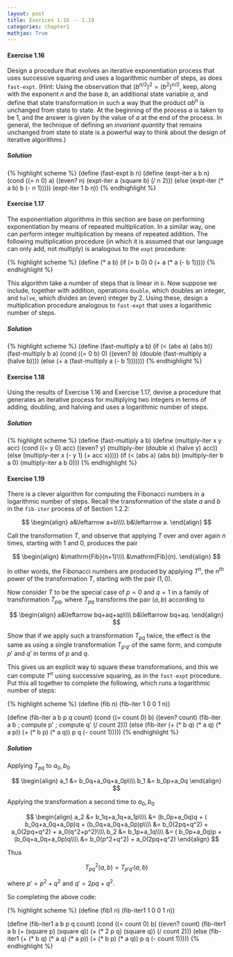```yaml
---
layout: post
title: Exerices 1.16 -- 1.19
categories: chapter1
mathjax: True
---
```


#### Exercise 1.16
Design a procedure that evolves an iterative exponentiation process
that uses successive squaring and uses a logarithmic number of steps,
as does `fast-expt`. (Hint: Using the observation that
$(b^{n/2})^2 = (b^2)^{n/2}$, keep, along with the exponent $n$ and
the base $b$, an additional state variable $a$, and define that
state transformation in such a way that the product $ab^n$ is
unchanged from state to state. At the beginning of the process $a$
is taken to be 1, and the answer is given by the value of $a$ at the
end of the process. In general, the technique of defining an _invariant
quantity_ that remains unchanged from state to state is a powerful
way to think about the design of iterative algorithms.)

##### Solution

{% highlight scheme %}
(define (fast-expt b n)
    (define (expt-iter a b n)
        (cond ((= n 0) a)
              ((even? n) (expt-iter a (square b) (/ n 2)))
              (else (expt-iter (* a b) b (- n 1)))))
    (expt-iter 1 b n))
{% endhighlight %}

#### Exercise 1.17
The exponentiation algorithms in this section are base on performing
exponentiation by means of repeated multiplication. In a similar way,
one can perform integer multiplication by means of repeated addition.
The following multiplication procedure (in which it is assumed that
our language can only add, not multiply) is analogous to the `expt`
procedure:

{% highlight scheme %}
(define (* a b)
    (if (= b 0)
        0
        (+ a (* a (- b 1)))))
{% endhighlight %}

This algorithm take a number of steps that is linear in `b`. Now
suppose we include, together with addition, operations `double`, which
doubles an integer, and `halve`, which divides an (even) integer by 2.
Using these, design a multiplication procedure analogous to
`fast-expt` that uses a logarithmic number of steps.

##### Solution

{% highlight scheme %}
(define (fast-multiply a b)
    (if (< (abs a) (abs b))
        (fast-multiply b a)
        (cond ((= 0 b) 0)
              ((even? b) (double (fast-multiply a (halve b))))
              (else (+ a (fast-multiply a (- b 1)))))))
{% endhighlight %}

#### Exercise 1.18
Using the results of Exercise 1.16 and Exercise 1.17, devise a
procedure that generates an iterative process for multiplying two
integers in terms of adding, doubling, and halving and uses a
logarithmic number of steps.

##### Solution

{% highlight scheme %}
(define (fast-multiply a b)
    (define (multiply-iter x y acc)
        (cond ((= y 0) acc)
              ((even? y) (multiply-iter (double x) (halve y) acc))
              (else (multiply-iter x (- y 1) (+ acc x)))))
    (if (< (abs a) (abs b))
        (multiply-iter b a 0)
        (multiply-iter a b 0)))
{% endhighlight %}

#### Exercise 1.19

There is a clever algorithm for computing the Fibonacci numbers in a
logarithmic number of steps. Recall the transformation of the state
$a$ and $b$ in the `fib-iter` process of of Section 1.2.2:

$$
\begin{align}
a&\leftarrow a+b\\\\
b&\leftarrow a.
\end{align}
$$

Call the transformation $T$, and observe that applying $T$ over
and over again $n$ times, starting with 1 and 0, produces the pair

$$
\begin{align}
&\mathrm{Fib}(n+1)\\\\
&\mathrm{Fib}(n).
\end{align}
$$

In other words, the Fibonacci numbers are produced by applying $T^n$,
the $n^{th}$ power of the transformation $T$, starting with the
pair $(1,0)$.

Now consider $T$ to be the special case of $p=0$ and $q=1$ in a
family of transformation $T_{pq}$, where
$T_{pq}$ transforms the
pair $(a,b)$ according to

$$
\begin{align}
a&\leftarrow bq+aq+ap\\\\
b&\leftarrow bq+aq.
\end{align}
$$

Show that if we apply such a transformation $T_{pq}$ twice, the effect
is the same as using a single transformation $T_{p'q'}$ of the same
form, and compute $p'$ and $q'$ in terms of $p$ and $q$.

This gives us an explicit way to square these transformations, and
this we can compute $T^n$ using successive squaring, as in the
`fast-expt` procedure. Put this all together to complete the following,
which runs a logarithmic number of steps:

{% highlight scheme %}
(define (fib n)
  (fib-iter 1 0 0 1 n))

(define (fib-iter a b p q count)
  (cond ((= count 0) b)
        ((even? count)
         (fib-iter a
                   b
                   <??>       ; compute p'
                   <??>       ; compute q'
                   (/ count 2)))
        (else (fib-iter (+ (* b q) (* a q) (* a p))
                        (+ (* b p) (* a q))
                        p
                        q
                        (- count 1)))))
{% endhighlight %}

##### Solution
Applying $T_{pq}$ to $a_0,b_0$

$$
\begin{align}
a_1 &= b_0q+a_0q+a_0p\\\\
b_1 &= b_0p+a_0q
\end{align}
$$

Applying the transformation a second time to $a_0,b_0$

$$
\begin{align}
a_2 &= b_1q+a_1q+a_1p\\\\
  &= (b_0p+a_0q)q + ( b_0q+a_0q+a_0p)q + (b_0q+a_0q+a_0p)p\\\\
  &= b_0(2pq+q^2) + a_0(2pq+q^2) + a_0(q^2+p^2)\\\\
b_2 &= b_1p+a_1q\\\\
  &= ( b_0p+a_0q)p + (b_0q+a_0q+a_0p)q\\\\
  &= b_0(p^2+q^2) + a_0(2pq+q^2)
\end{align}
$$

Thus

$$
T_{pq}^2(a,b) = T_{p'q'}(a,b)
$$

where $p'=p^2+q^2$ and $q'=2pq+q^2$.

So completing the above code:

{% highlight scheme %}
(define (fib1 n)
  (fib-iter1 1 0 0 1 n))

(define (fib-iter1 a b p q count)
  (cond ((= count 0) b)
        ((even? count)
         (fib-iter1 a
                   b
                   (+ (square p) (square q))
                   (+ (* 2 p q) (square q))
                   (/ count 2)))
        (else (fib-iter1 (+ (* b q) (* a q) (* a p))
                        (+ (* b p) (* a q))
                        p
                        q
                        (- count 1)))))
{% endhighlight %}

